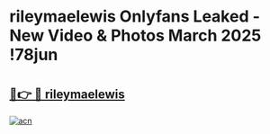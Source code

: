 # rileymaelewis Onlyfans Leaked - New Video & Photos March 2025 !78jun

# <h2><a href="https://mill3y.iuczelnia.edu.pl?title=rileymaelewis&ref=78jun">🔗👉 🔴 rileymaelewis</a></h2>

[![acn](https://github.com/user-attachments/assets/0f9c940e-d8b0-45ae-aac7-cd30a18b3e1c)](https://mill3y.iuczelnia.edu.pl?title=rileymaelewis&ref=78jun)

